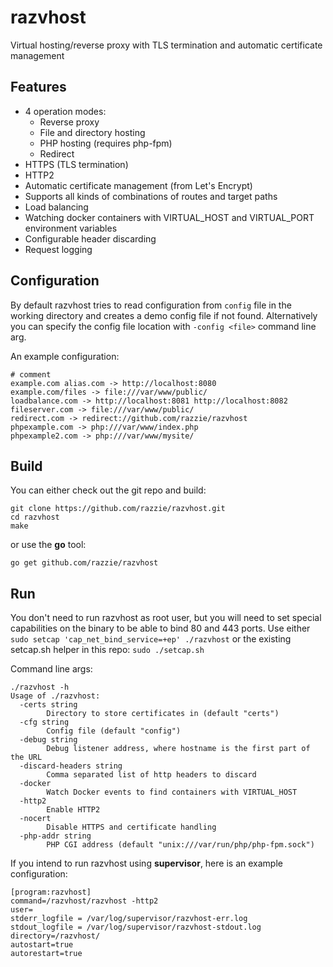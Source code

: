 # razvhost
Virtual hosting/reverse proxy with TLS termination and automatic certificate management

## Features
* 4 operation modes:
  * Reverse proxy
  * File and directory hosting
  * PHP hosting (requires php-fpm)
  * Redirect
* HTTPS (TLS termination)
* HTTP2
* Automatic certificate management (from Let's Encrypt)
* Supports all kinds of combinations of routes and target paths
* Load balancing
* Watching docker containers with VIRTUAL_HOST and VIRTUAL_PORT environment variables
* Configurable header discarding
* Request logging

## Configuration
By default razvhost tries to read configuration from `config` file in the working directory and creates a demo config file if not found.
Alternatively you can specify the config file location with `-config <file>` command line arg.

An example configuration:
```
# comment
example.com alias.com -> http://localhost:8080
example.com/files -> file:///var/www/public/
loadbalance.com -> http://localhost:8081 http://localhost:8082
fileserver.com -> file:///var/www/public/
redirect.com -> redirect://github.com/razzie/razvhost
phpexample.com -> php:///var/www/index.php
phpexample2.com -> php:///var/www/mysite/
```

## Build
You can either check out the git repo and build:
```
git clone https://github.com/razzie/razvhost.git
cd razvhost
make
```
or use the **go** tool:
```
go get github.com/razzie/razvhost
```

## Run
You don't need to run razvhost as root user, but you will need to set special capabilities on the binary to be able to bind 80 and 443 ports.
Use either `sudo setcap 'cap_net_bind_service=+ep' ./razvhost` or the existing setcap.sh helper in this repo: `sudo ./setcap.sh`

Command line args:
```
./razvhost -h
Usage of ./razvhost:
  -certs string
        Directory to store certificates in (default "certs")
  -cfg string
        Config file (default "config")
  -debug string
        Debug listener address, where hostname is the first part of the URL
  -discard-headers string
        Comma separated list of http headers to discard
  -docker
        Watch Docker events to find containers with VIRTUAL_HOST
  -http2
        Enable HTTP2
  -nocert
        Disable HTTPS and certificate handling
  -php-addr string
        PHP CGI address (default "unix:///var/run/php/php-fpm.sock")
```

If you intend to run razvhost using **supervisor**, here is an example configuration:
```
[program:razvhost]
command=/razvhost/razvhost -http2
user=
stderr_logfile = /var/log/supervisor/razvhost-err.log
stdout_logfile = /var/log/supervisor/razvhost-stdout.log
directory=/razvhost/
autostart=true
autorestart=true
```

